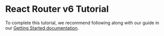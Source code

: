 # React Router v6 Tutorial

To complete this tutorial, we recommend following along with our guide in our [Getting Started documentation](https://reactrouter.com/en/main/start/tutorial).
